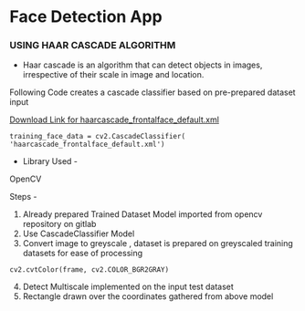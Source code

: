 # Face Detection App

### USING HAAR CASCADE ALGORITHM

- Haar cascade is an algorithm that can detect objects in images, irrespective of their scale in image and location.

Following Code creates a cascade classifier based on pre-prepared dataset input

[Download Link for haarcascade_frontalface_default.xml](https://github.com/opencv/opencv/blob/4.x/data/haarcascades/haarcascade_frontalface_default.xml)

```Python3
training_face_data = cv2.CascadeClassifier(
'haarcascade_frontalface_default.xml')
```

- Library Used -

OpenCV

Steps -

1. Already prepared Trained Dataset Model imported from opencv repository on gitlab
2. Use CascadeClassifier Model
3. Convert image to greyscale , dataset is prepared on greyscaled training datasets for ease of processing

```Python3
cv2.cvtColor(frame, cv2.COLOR_BGR2GRAY)
```

4. Detect Multiscale implemented on the input test dataset
5. Rectangle drawn over the coordinates gathered from above model
